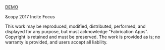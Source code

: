 [DEMO](http://jw4rd.github.io/table)   

&copy 2017 Incite Focus  

This work may be reproduced, modified, distributed, performed, and displayed for any purpose, but must acknowledge "Fabrication Apps". Copyright is retained and must be preserved. The work is provided as is; no warranty is provided, and users accept all liability.
